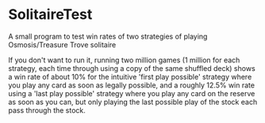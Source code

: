 # SolitaireTest
A small program to test win rates of two strategies of playing Osmosis/Treasure Trove solitaire

If you don't want to run it, running two million games (1 million for each strategy, each time through using a copy of the same shuffled deck) shows a win rate of about 10% for the intuitive 'first play possible' strategy where you play any card as soon as legally possible, and a roughly 12.5% win rate using a 'last play possible' strategy where you play any card on the reserve as soon as you can, but only playing the last possible play of the stock each pass through the stock.
